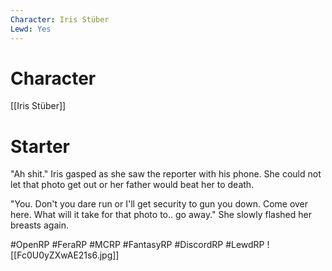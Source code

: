 ```yaml
---
Character: Iris Stüber
Lewd: Yes
---
```

# Character
[[Iris Stüber]]

# Starter
"Ah shit." Iris gasped as she saw the reporter with his phone. She could not let that photo get out or her father would beat her to death.

"You. Don't you dare run or I'll get security to gun you down. Come over here. What will it take for that photo to.. go away." She slowly flashed her breasts again.  

#OpenRP #FeraRP #MCRP #FantasyRP #DiscordRP #LewdRP 
![[Fc0U0yZXwAE21s6.jpg]]